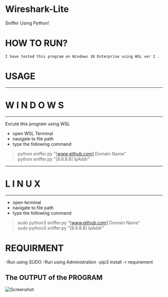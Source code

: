 # Wireshark-Lite
Sniffer Using Python! 

# HOW TO RUN?
    I have tested this program on Windows 10 Enterprise using WSL ver 2 .
    
# USAGE 
-----------------------------------
#       W I N D O W S
-----------------------------------
Excute this program using WSL
- open WSL Terminal
- navigate to  file path
- type the following command
>python sniffer.py "[www.github.com] Domain Name" <br/>
>python sniffer.py "[8.8.8.8] IpAddr" <br/>
-----------------------------------
#         L I N U X
-----------------------------------
- open terminal
- navigate to file path
- type the following command
>sudo python3 sniffer.py "[www.github.com] Domain Name" <br/>
>sudo python3 sniffer.py "[8.8.8.8] IpAddr" <br/>

# REQUIRMENT
-Run using SUDO
-Run using Administration
-pip3 install -r requirement

## The OUTPUT of the PROGRAM

![Screenshot](./Output.JPG)
